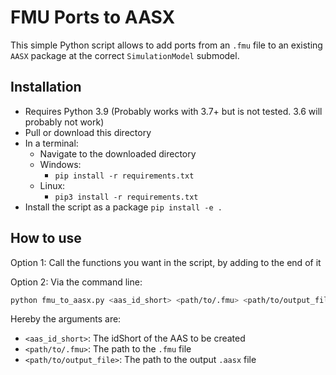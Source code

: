 # FMU Ports to AASX 

This simple Python script allows to add ports from an `.fmu` file to 
an existing `AASX` package at the correct `SimulationModel` submodel. 


## Installation

- Requires Python 3.9
  (Probably works with 3.7+ but is not tested. 3.6 will probably not work)
- Pull or download this directory
- In a terminal:
  - Navigate to the downloaded directory
  - Windows:
    - `pip install -r requirements.txt`
  - Linux:
    - `pip3 install -r requirements.txt`
- Install the script as a package `pip install -e .`

## How to use

Option 1: Call the functions you want in the script, by adding to the end of it

Option 2: Via the command line:

```bash
python fmu_to_aasx.py <aas_id_short> <path/to/.fmu> <path/to/output_file> 
```

Hereby the arguments are:

- `<aas_id_short>`: The idShort of the AAS to be created
- `<path/to/.fmu>`: The path to the `.fmu` file
- `<path/to/output_file>`: The path to the output `.aasx` file
